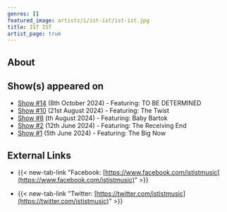 ```yaml
---
genres: []
featured_image: artists/i/ist-ist/ist-ist.jpg
title: IST IST
artist_page: true
---
```

## About



## Show(s) appeared on

- [Show #14](/shows/featuring-to-be-determined/) (8th October 2024) - Featuring: TO BE DETERMINED
- [Show #10](/shows/featuring-the-twist/) (21st August 2024) - Featuring: The Twist
- [Show #8](/shows/featuring-baby-bartok/) (th August 2024) - Featuring: Baby Bartok
- [Show #2](/shows/featuring-the-receiving-end/) (12th June 2024) - Featuring: The Receiving End
- [Show #1](/shows/featuring-the-big-now/) (5th June 2024) - Featuring: The Big Now

## External Links

- {{< new-tab-link "Facebook: [https://www.facebook.com/ististmusic](https://www.facebook.com/ististmusic)" >}}


- {{< new-tab-link "Twitter: [https://twitter.com/ististmusic](https://twitter.com/ististmusic)" >}}


